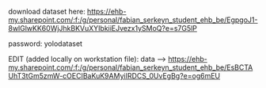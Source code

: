 download dataset here: https://ehb-my.sharepoint.com/:f:/g/personal/fabian_serkeyn_student_ehb_be/EgpgoJ1-8wlGlwKK60WjJhkBKVuXYIbkiiEJvezx1ySMoQ?e=s7G5lP

password: yolodataset

EDIT (added locally on workstation file): data --> https://ehb-my.sharepoint.com/:f:/g/personal/fabian_serkeyn_student_ehb_be/EsBCTAUhT3tGm5zmW-cOECIBaKuK9AMyiIRDCS_0UvEgBg?e=og6mEU